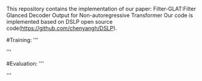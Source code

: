 This repository contains the implementation of our paper: 
Filter-GLAT:Filter Glanced Decoder Output for Non-autoregressive Transformer
Our code is implemented based on DSLP open source code(https://github.com/chenyangh/DSLP). 

#Training:
'''

'''

#Evaluation:
'''

'''

